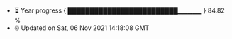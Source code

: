- ⏳ Year progress { █████████████████████████▁▁▁▁▁ } 84.82 %
- ⏰ Updated on Sat, 06 Nov 2021 14:18:08 GMT

